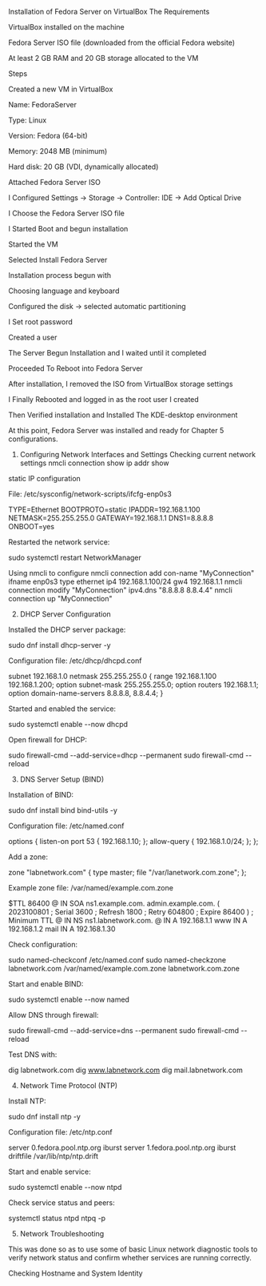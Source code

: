 Installation of Fedora Server on VirtualBox
The Requirements

VirtualBox installed on the machine

Fedora Server ISO file (downloaded from the official Fedora website)

At least 2 GB RAM and 20 GB storage allocated to the VM

Steps

Created a new VM in VirtualBox

Name: FedoraServer

Type: Linux

Version: Fedora (64-bit)

Memory: 2048 MB (minimum)

Hard disk: 20 GB (VDI, dynamically allocated)

Attached Fedora Server ISO

I Configured Settings → Storage → Controller: IDE → Add Optical Drive

I Choose the Fedora Server ISO file

I Started Boot and begun installation

Started the VM

Selected Install Fedora Server

Installation process begun with

Choosing language and keyboard

Configured the disk → selected automatic partitioning

I Set root password

Created a user 

The Server Begun Installation and I waited until it completed

Proceeded To Reboot into Fedora Server

After installation, I removed the ISO from VirtualBox storage settings

I Finally Rebooted and logged in as the root user I created

Then Verified installation and Installed The KDE-desktop environment

At this point, Fedora Server was installed and ready for Chapter 5 configurations.

1. Configuring Network Interfaces and Settings
Checking current network settings
nmcli connection show
ip addr show

static IP configuration

File: /etc/sysconfig/network-scripts/ifcfg-enp0s3

TYPE=Ethernet
BOOTPROTO=static
IPADDR=192.168.1.100
NETMASK=255.255.255.0
GATEWAY=192.168.1.1
DNS1=8.8.8.8
ONBOOT=yes


Restarted the network service:

sudo systemctl restart NetworkManager

Using nmcli to configure
nmcli connection add con-name "MyConnection" ifname enp0s3 type ethernet ip4 192.168.1.100/24 gw4 192.168.1.1
nmcli connection modify "MyConnection" ipv4.dns "8.8.8.8 8.8.4.4"
nmcli connection up "MyConnection"

2. DHCP Server Configuration

Installed the DHCP server package:

sudo dnf install dhcp-server -y


Configuration file: /etc/dhcp/dhcpd.conf

subnet 192.168.1.0 netmask 255.255.255.0 {
    range 192.168.1.100 192.168.1.200;
    option subnet-mask 255.255.255.0;
    option routers 192.168.1.1;
    option domain-name-servers 8.8.8.8, 8.8.4.4;
}


Started and enabled the service:

sudo systemctl enable --now dhcpd


Open firewall for DHCP:

sudo firewall-cmd --add-service=dhcp --permanent
sudo firewall-cmd --reload

3. DNS Server Setup (BIND)

Installation of BIND:

sudo dnf install bind bind-utils -y


Configuration file: /etc/named.conf

options {
    listen-on port 53 { 192.168.1.10; };
    allow-query { 192.168.1.0/24; };
};


Add a zone:

zone "labnetwork.com" {
    type master;
    file "/var/lanetwork.com.zone";
};


Example zone file: /var/named/example.com.zone

$TTL 86400
@   IN  SOA ns1.example.com. admin.example.com. (
        2023100801 ; Serial
        3600       ; Refresh
        1800       ; Retry
        604800     ; Expire
        86400 )    ; Minimum TTL
@   IN  NS  ns1.labnetwork.com.
@   IN  A   192.168.1.1
www IN  A   192.168.1.2
mail IN A   192.168.1.30


Check configuration:

sudo named-checkconf /etc/named.conf
sudo named-checkzone labnetwork.com /var/named/example.com.zone
labnetwork.com.zone

Start and enable BIND:

sudo systemctl enable --now named


Allow DNS through firewall:

sudo firewall-cmd --add-service=dns --permanent
sudo firewall-cmd --reload


Test DNS with:

dig labnetwork.com
dig www.labnetwork.com
dig mail.labnetwork.com

4. Network Time Protocol (NTP)

Install NTP:

sudo dnf install ntp -y


Configuration file: /etc/ntp.conf

server 0.fedora.pool.ntp.org iburst
server 1.fedora.pool.ntp.org iburst
driftfile /var/lib/ntp/ntp.drift


Start and enable service:

sudo systemctl enable --now ntpd


Check service status and peers:

systemctl status ntpd
ntpq -p

5. Network Troubleshooting

This was done so as to use some of basic Linux network diagnostic tools to verify network status and confirm whether services are running correctly.

Checking Hostname and System Identity





